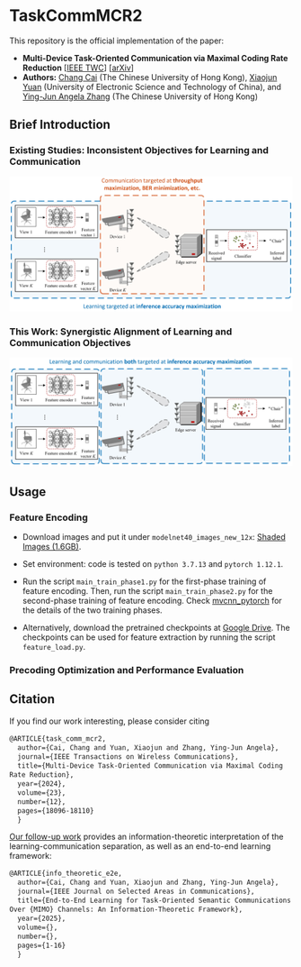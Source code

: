 # TaskCommMCR2

This repository is the official implementation of the paper:

- **Multi-Device Task-Oriented Communication via Maximal Coding Rate Reduction** [[IEEE TWC](https://ieeexplore.ieee.org/abstract/document/10689268)] [[arXiv](https://arxiv.org/abs/2309.02888)]
- **Authors:** [Chang Cai](https://chang-cai.github.io/) (The Chinese University of Hong Kong), [Xiaojun Yuan](https://scholar.google.com/citations?user=o6W_m00AAAAJ&hl=en) (University of Electronic Science and Technology of China), and [Ying-Jun Angela Zhang](https://staff.ie.cuhk.edu.hk/~yjzhang/) (The Chinese University of Hong Kong)

## Brief Introduction

### Existing Studies: Inconsistent Objectives for Learning and Communication

<p align="center">
    <img src="./figures/inconsistent_system_model.png" width="700" />
</p>

### This Work: Synergistic Alignment of Learning and Communication Objectives

<p align="center">
    <img src="./figures/consistent_system_model.png" width="700" />
</p>


## Usage

### Feature Encoding
- Download images and put it under ```modelnet40_images_new_12x```: [Shaded Images (1.6GB)](http://supermoe.cs.umass.edu/shape_recog/shaded_images.tar.gz).

- Set environment: code is tested on ```python 3.7.13``` and ```pytorch 1.12.1```.

- Run the script ```main_train_phase1.py``` for the first-phase training of feature encoding.
Then, run the script ```main_train_phase2.py``` for the second-phase training of feature encoding. Check [mvcnn_pytorch](https://github.com/jongchyisu/mvcnn_pytorch) for the details of the two training phases.

- Alternatively, download the pretrained checkpoints at [Google Drive](https://drive.google.com/drive/folders/1bi2kMot2XI3H27MitiCE6ecxATnGIn5r?usp=drive_link). The checkpoints can be used for feature extraction by running the script ```feature_load.py```.

### Precoding Optimization and Performance Evaluation



## Citation
If you find our work interesting, please consider citing

```
@ARTICLE{task_comm_mcr2,
  author={Cai, Chang and Yuan, Xiaojun and Zhang, Ying-Jun Angela},
  journal={IEEE Transactions on Wireless Communications}, 
  title={Multi-Device Task-Oriented Communication via Maximal Coding Rate Reduction}, 
  year={2024},
  volume={23},
  number={12},
  pages={18096-18110}
  }
```
[Our follow-up work](https://ieeexplore.ieee.org/abstract/document/10845817) provides an information-theoretic interpretation of the learning-communication separation, as well as an end-to-end learning framework:

```
@ARTICLE{info_theoretic_e2e,
  author={Cai, Chang and Yuan, Xiaojun and Zhang, Ying-Jun Angela},
  journal={IEEE Journal on Selected Areas in Communications}, 
  title={End-to-End Learning for Task-Oriented Semantic Communications Over {MIMO} Channels: An Information-Theoretic Framework}, 
  year={2025},
  volume={},
  number={},
  pages={1-16}
  }
```